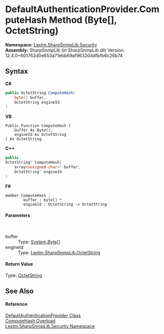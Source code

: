 # DefaultAuthenticationProvider.ComputeHash Method (Byte[], OctetString)
 

**Namespace:**&nbsp;<a href="N_Lextm_SharpSnmpLib_Security">Lextm.SharpSnmpLib.Security</a><br />**Assembly:**&nbsp;SharpSnmpLib (in SharpSnmpLib.dll) Version: 12.4.0+601762d0e653a71ebb69af963204dfbfb6c26b74

## Syntax

**C#**<br />
``` C#
public OctetString ComputeHash(
	byte[] buffer,
	OctetString engineId
)
```

**VB**<br />
``` VB
Public Function ComputeHash ( 
	buffer As Byte(),
	engineId As OctetString
) As OctetString
```

**C++**<br />
``` C++
public:
OctetString^ ComputeHash(
	array<unsigned char>^ buffer, 
	OctetString^ engineId
)
```

**F#**<br />
``` F#
member ComputeHash : 
        buffer : byte[] * 
        engineId : OctetString -> OctetString 

```


#### Parameters
&nbsp;<dl><dt>buffer</dt><dd>Type: <a href="https://docs.microsoft.com/dotnet/api/system.byte" target="_blank" rel="noopener noreferrer">System.Byte</a>[]<br /></dd><dt>engineId</dt><dd>Type: <a href="T_Lextm_SharpSnmpLib_OctetString">Lextm.SharpSnmpLib.OctetString</a><br /></dd></dl>

#### Return Value
Type: <a href="T_Lextm_SharpSnmpLib_OctetString">OctetString</a>

## See Also


#### Reference
<a href="T_Lextm_SharpSnmpLib_Security_DefaultAuthenticationProvider">DefaultAuthenticationProvider Class</a><br /><a href="Overload_Lextm_SharpSnmpLib_Security_DefaultAuthenticationProvider_ComputeHash">ComputeHash Overload</a><br /><a href="N_Lextm_SharpSnmpLib_Security">Lextm.SharpSnmpLib.Security Namespace</a><br />
